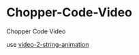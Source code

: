 # Chopper-Code-Video
Chopper Code Video

use [video-2-string-animation](https://github.com/liuc601/video-2-string-animation)
